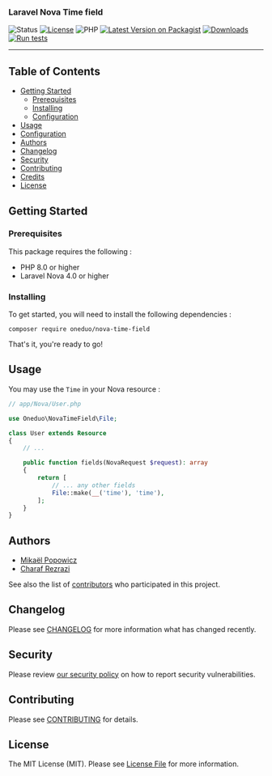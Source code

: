 <h3 align="left">Laravel Nova Time field</h3>

<div align="left">

![Status](https://img.shields.io/badge/status-active-success.svg)
[![License](https://img.shields.io/badge/license-MIT-blue.svg)](/LICENSE)
![PHP](https://img.shields.io/badge/PHP-8.1-blue.svg)
[![Latest Version on Packagist](https://img.shields.io/packagist/v/oneduo/nova-time-field.svg)](https://packagist.org/packages/oneduo/nova-time-field)
[![Downloads](https://img.shields.io/packagist/dt/oneduo/nova-time-field.svg)](https://packagist.org/packages/oneduo/nova-time-field)
[![Run tests](https://github.com/oneduo/nova-time-field/actions/workflows/tests.yml/badge.svg?branch=main)](https://github.com/oneduo/nova-time-field/actions/workflows/tests.yml)
</div>

---

## Table of Contents

- [Getting Started](#getting_started)
  - [Prerequisites](#prerequisites)
  - [Installing](#installing)
  - [Configuration](#configuration)
- [Usage](#usage)
- [Configuration](#configuration-file)
- [Authors](#authors)
- [Changelog](#changelog)
- [Security](#security)
- [Contributing](#contributing)
- [Credits](#credits)
- [License](#license)

## Getting Started <a name = "getting_started"></a>

### Prerequisites

This package requires the following :

- PHP 8.0 or higher
- Laravel Nova 4.0 or higher

### Installing

To get started, you will need to install the following dependencies :

```
composer require oneduo/nova-time-field
```

That's it, you're ready to go!

## Usage <a name="usage"></a>

You may use the `Time` in your Nova resource :

```php
// app/Nova/User.php

use Oneduo\NovaTimeField\File;

class User extends Resource
{
    // ...

    public function fields(NovaRequest $request): array
    {
        return [
            // ... any other fields
            File::make(__('time'), 'time'),
        ];
    }
}
```

## Authors <a name = "authors"></a>

- [Mikaël Popowicz](https://github.com/mikaelpopowicz)
- [Charaf Rezrazi](https://github.com/rezrazi)

See also the list of [contributors](https://github.com/oneduo/nova-time-field/contributors) who
participated in this project.

## Changelog

Please see [CHANGELOG](CHANGELOG.md) for more information what has changed recently.

## Security

Please review [our security policy](../../security/policy) on how to report security vulnerabilities.

## Contributing

Please see [CONTRIBUTING](CONTRIBUTING.md) for details.

## License

The MIT License (MIT). Please see [License File](LICENSE.md) for more information.
